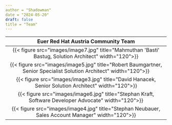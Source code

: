 ```yaml
---
author = "Shadowman"
date = "2024-05-20"
draft: false
title = "Team"
---
```


 Euer Red Hat Austria Community Team |  
| :---: | 
| {{< figure src="images/image7.jpg" title="Mahmuthan 'Basti' Bastug, Solution Architect" width="120">}} |
| {{< figure src="images/image5.jpg" title="Robert Baumgartner, Senior Specialist Solution Architect" width="120">}} |
| {{< figure src="images/image3.jpg" title="David Hanacek, Senior Solution Architect" width="120">}}  |
| {{< figure src="images/image6.jpg" title="Stephan Kraft, Software Developer Advocate" width="120">}} |
| {{< figure src="images/image4.jpg" title="Stephan Neubauer, Sales Account Manager" width="120">}} |
